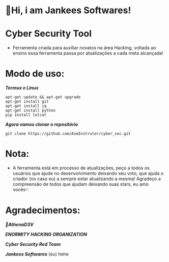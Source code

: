 <h1>💫Hi, i am Jankees Softwares!</h1>

# Cyber Security Tool
   - Ferramenta criada para auxiliar novatos na área Hacking, voltada ao ensino essa ferramenta passa por atualizações a cada meta alcançada!

# Modo de uso:
   ___Termux e Linux___

    apt-get update && apt-get upgrade
    apt-get install git
    apt-get install jq
    apt-get install python
    pip install lolcat
    
   ___Agora vamos clonar o repositório___
    
    git clone https://github.com/AsmInstrutor/cyber_sec.git
    

# Nota:
   - A ferramenta está em processo de atualizações, peço a todos os usuários que ajude no desenvolvimento deixando seu voto, que ajuda o criador (no caso eu) a sempre estar atualizando a mesma! Agradeço a compreensão de todos que ajudam deixando suas stars, eu amo vocês✨

# Agradecimentos:
   ___💫AthenaD3V___
   
   ___ENORMITY HACKING ORGANIZATION___
   
   ___Cyber Security Red Team___
   
   ___Jankees Softwares___ (eu) hehe
